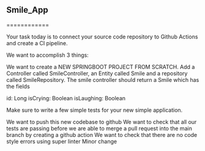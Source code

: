 ## Smile_App 
============

Your task today is to connect your source code repository to Github Actions and create a CI pipeline.

We want to accomplish 3 things:

We want to create a NEW SPRINGBOOT PROJECT FROM SCRATCH. Add a Controller called SmileController, an Entity called Smile and a repository called SmileRepository. The smile controller should return a Smile which has the fields

id: Long isCrying: Boolean isLaughing: Boolean

Make sure to write a few simple tests for your new simple application.

We want to push this new codebase to github
We want to check that all our tests are passing before we are able to merge a pull request into the main branch by creating a github action
We want to check that there are no code style errors using super linter
Minor change
